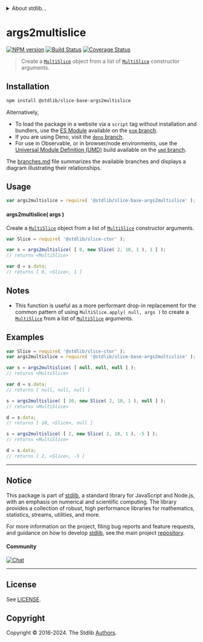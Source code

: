 <!--

@license Apache-2.0

Copyright (c) 2023 The Stdlib Authors.

Licensed under the Apache License, Version 2.0 (the "License");
you may not use this file except in compliance with the License.
You may obtain a copy of the License at

   http://www.apache.org/licenses/LICENSE-2.0

Unless required by applicable law or agreed to in writing, software
distributed under the License is distributed on an "AS IS" BASIS,
WITHOUT WARRANTIES OR CONDITIONS OF ANY KIND, either express or implied.
See the License for the specific language governing permissions and
limitations under the License.

-->


<details>
  <summary>
    About stdlib...
  </summary>
  <p>We believe in a future in which the web is a preferred environment for numerical computation. To help realize this future, we've built stdlib. stdlib is a standard library, with an emphasis on numerical and scientific computation, written in JavaScript (and C) for execution in browsers and in Node.js.</p>
  <p>The library is fully decomposable, being architected in such a way that you can swap out and mix and match APIs and functionality to cater to your exact preferences and use cases.</p>
  <p>When you use stdlib, you can be absolutely certain that you are using the most thorough, rigorous, well-written, studied, documented, tested, measured, and high-quality code out there.</p>
  <p>To join us in bringing numerical computing to the web, get started by checking us out on <a href="https://github.com/stdlib-js/stdlib">GitHub</a>, and please consider <a href="https://opencollective.com/stdlib">financially supporting stdlib</a>. We greatly appreciate your continued support!</p>
</details>

# args2multislice

[![NPM version][npm-image]][npm-url] [![Build Status][test-image]][test-url] [![Coverage Status][coverage-image]][coverage-url] <!-- [![dependencies][dependencies-image]][dependencies-url] -->

> Create a [`MultiSlice`][@stdlib/slice/multi] object from a list of [`MultiSlice`][@stdlib/slice/multi] constructor arguments.

<!-- Section to include introductory text. Make sure to keep an empty line after the intro `section` element and another before the `/section` close. -->

<section class="intro">

</section>

<!-- /.intro -->

<!-- Package usage documentation. -->

<section class="installation">

## Installation

```bash
npm install @stdlib/slice-base-args2multislice
```

Alternatively,

-   To load the package in a website via a `script` tag without installation and bundlers, use the [ES Module][es-module] available on the [`esm` branch][esm-url].
-   If you are using Deno, visit the [`deno` branch][deno-url].
-   For use in Observable, or in browser/node environments, use the [Universal Module Definition (UMD)][umd] build available on the [`umd` branch][umd-url].

The [branches.md][branches-url] file summarizes the available branches and displays a diagram illustrating their relationships.

</section>

<section class="usage">

## Usage

```javascript
var args2multislice = require( '@stdlib/slice-base-args2multislice' );
```

<a name="main"></a>

#### args2multislice( args )

Create a [`MultiSlice`][@stdlib/slice/multi] object from a list of [`MultiSlice`][@stdlib/slice/multi] constructor arguments.

```javascript
var Slice = require( '@stdlib/slice-ctor' );

var s = args2multislice( [ 0, new Slice( 2, 10, 1 ), 1 ] );
// returns <MultiSlice>

var d = s.data;
// returns [ 0, <Slice>, 1 ]
```

</section>

<!-- /.usage -->

<!-- Package usage notes. Make sure to keep an empty line after the `section` element and another before the `/section` close. -->

<section class="notes">

## Notes

-   This function is useful as a more performant drop-in replacement for the common pattern of using `MultiSlice.apply( null, args )` to create a [`MultiSlice`][@stdlib/slice/multi] from a list of [`MultiSlice`][@stdlib/slice/multi] arguments.

</section>

<!-- /.notes -->

<!-- Package usage examples. -->

<section class="examples">

## Examples

<!-- eslint no-undef: "error" -->

```javascript
var Slice = require( '@stdlib/slice-ctor' );
var args2multislice = require( '@stdlib/slice-base-args2multislice' );

var s = args2multislice( [ null, null, null ] );
// returns <MultiSlice>

var d = s.data;
// returns [ null, null, null ]

s = args2multislice( [ 10, new Slice( 2, 10, 1 ), null ] );
// returns <MultiSlice>

d = s.data;
// returns [ 10, <Slice>, null ]

s = args2multislice( [ 2, new Slice( 2, 10, 1 ), -5 ] );
// returns <MultiSlice>

d = s.data;
// returns [ 2, <Slice>, -5 ]
```

</section>

<!-- /.examples -->

<!-- Section to include cited references. If references are included, add a horizontal rule *before* the section. Make sure to keep an empty line after the `section` element and another before the `/section` close. -->

<section class="references">

</section>

<!-- /.references -->

<!-- Section for related `stdlib` packages. Do not manually edit this section, as it is automatically populated. -->

<section class="related">

</section>

<!-- /.related -->

<!-- Section for all links. Make sure to keep an empty line after the `section` element and another before the `/section` close. -->


<section class="main-repo" >

* * *

## Notice

This package is part of [stdlib][stdlib], a standard library for JavaScript and Node.js, with an emphasis on numerical and scientific computing. The library provides a collection of robust, high performance libraries for mathematics, statistics, streams, utilities, and more.

For more information on the project, filing bug reports and feature requests, and guidance on how to develop [stdlib][stdlib], see the main project [repository][stdlib].

#### Community

[![Chat][chat-image]][chat-url]

---

## License

See [LICENSE][stdlib-license].


## Copyright

Copyright &copy; 2016-2024. The Stdlib [Authors][stdlib-authors].

</section>

<!-- /.stdlib -->

<!-- Section for all links. Make sure to keep an empty line after the `section` element and another before the `/section` close. -->

<section class="links">

[npm-image]: http://img.shields.io/npm/v/@stdlib/slice-base-args2multislice.svg
[npm-url]: https://npmjs.org/package/@stdlib/slice-base-args2multislice

[test-image]: https://github.com/stdlib-js/slice-base-args2multislice/actions/workflows/test.yml/badge.svg?branch=main
[test-url]: https://github.com/stdlib-js/slice-base-args2multislice/actions/workflows/test.yml?query=branch:main

[coverage-image]: https://img.shields.io/codecov/c/github/stdlib-js/slice-base-args2multislice/main.svg
[coverage-url]: https://codecov.io/github/stdlib-js/slice-base-args2multislice?branch=main

<!--

[dependencies-image]: https://img.shields.io/david/stdlib-js/slice-base-args2multislice.svg
[dependencies-url]: https://david-dm.org/stdlib-js/slice-base-args2multislice/main

-->

[chat-image]: https://img.shields.io/gitter/room/stdlib-js/stdlib.svg
[chat-url]: https://app.gitter.im/#/room/#stdlib-js_stdlib:gitter.im

[stdlib]: https://github.com/stdlib-js/stdlib

[stdlib-authors]: https://github.com/stdlib-js/stdlib/graphs/contributors

[umd]: https://github.com/umdjs/umd
[es-module]: https://developer.mozilla.org/en-US/docs/Web/JavaScript/Guide/Modules

[deno-url]: https://github.com/stdlib-js/slice-base-args2multislice/tree/deno
[umd-url]: https://github.com/stdlib-js/slice-base-args2multislice/tree/umd
[esm-url]: https://github.com/stdlib-js/slice-base-args2multislice/tree/esm
[branches-url]: https://github.com/stdlib-js/slice-base-args2multislice/blob/main/branches.md

[stdlib-license]: https://raw.githubusercontent.com/stdlib-js/slice-base-args2multislice/main/LICENSE

[@stdlib/slice/multi]: https://github.com/stdlib-js/slice-multi

</section>

<!-- /.links -->
